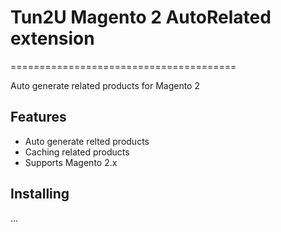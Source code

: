 # Tun2U Magento 2 AutoRelated extension
=======================================

Auto generate related products for Magento 2

## Features

* Auto generate relted products
* Caching related products
* Supports Magento 2.x

## Installing

...
